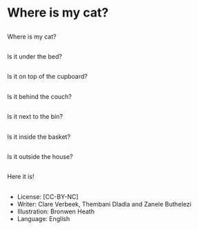 # Where is my cat?

##
Where is my cat?

##
Is it under the bed?

##
Is it on top of the cupboard?

##
Is it behind the couch?

##
Is it next to the bin?

##
Is it inside the basket?

##
Is it outside the house?

##
Here it is!

##
* License: [CC-BY-NC]
* Writer: Clare Verbeek, Thembani Dladla and Zanele Buthelezi
* Illustration: Bronwen Heath
* Language: English
